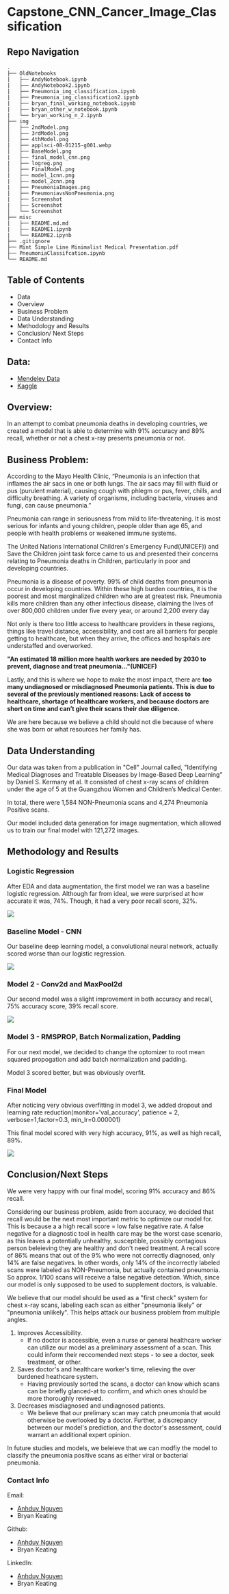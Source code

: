 # Capstone_CNN_Cancer_Image_Classification

## Repo Navigation
```
.
├── OldNotebooks
|   ├── AndyNotebook.ipynb
|   ├── AndyNotebook2.ipynb
|   ├── Pneumonia_img_classification.ipynb
|   ├── Pneumonia_img_classification2.ipynb
|   ├── bryan_final_working_notebook.ipynb
|   ├── bryan_other_w_notebook.ipynb
|   └── bryan_working_n_2.ipynb
├── img
│   ├── 2ndModel.png
│   ├── 3rdModel.png
│   ├── 4thModel.png
|   ├── applsci-08-01215-g001.webp
│   ├── BaseModel.png
|   ├── final_model_cnn.png
|   ├── logreg.png
│   ├── FinalModel.png
|   ├── model_1cnn.png
|   ├── model_2cnn.png
|   ├── PneumoniaImages.png
|   ├── PneumoniavsNonPneumonia.png
|   ├── Screenshot
|   ├── Screenshot
│   └── Screenshot
├── misc
|   ├── README.md.md
|   ├── README1.ipynb
|   └── README2.ipynb
├── .gitignore
├── Mint Simple Line Minimalist Medical Presentation.pdf
├── PneumoniaClassifcation.ipynb
└── README.md
```
## Table of Contents
- Data
- Overview
- Business Problem
- Data Understanding
- Methodology and Results
- Conclusion/ Next Steps
- Contact Info

## Data:

- [Mendeley Data](https://data.mendeley.com/datasets/rscbjbr9sj/3)
- [Kaggle](https://www.kaggle.com/datasets/paultimothymooney/chest-xray-pneumonia)

## Overview:
In an attempt to combat pneumonia deaths in developing countries, we created a model that is able to determine with 91% accuracy and 89% recall, whether or not a chest x-ray presents pneumonia or not.

## Business Problem:
According to the Mayo Health Clinic, “Pneumonia is an infection that inflames the air sacs in one or both lungs. The air sacs may fill with fluid or pus (purulent material), causing cough with phlegm or pus, fever, chills, and difficulty breathing. A variety of organisms, including bacteria, viruses and fungi, can cause pneumonia.”

Pneumonia can range in seriousness from mild to life-threatening. It is most serious for infants and young children, people older than age 65, and people with health problems or weakened immune systems.

The United Nations International Children's Emergency Fund(UNICEF)) and Save the Children joint task force came to us and presented their concerns relating to Pneumonia deaths in Children, particularly in poor and developing countries.

Pneumonia is a disease of poverty. 99% of child deaths from pneumonia occur in developing countries. Within these high burden countries, it is the poorest and most marginalized children who are at greatest risk. Pneumonia kills more children than any other infectious disease, claiming the lives of over 800,000 children under five every year, or around 2,200 every day

Not only is there too little access to healthcare providers in these regions, things like travel distance, accessibility, and cost are all barriers for people getting to healthcare, but when they arrive, the offices and hospitals are understaffed and overworked.

**"An estimated 18 million more health workers are needed by 2030 to prevent, diagnose and treat pneumonia..."(UNICEF)**

Lastly, and this is where we hope to make the most impact, there are **too many undiagnosed or misdiagnosed Pneumonia patients. This is due to several of the previously mentioned reasons: Lack of access to healthcare, shortage of healthcare workers, and because doctors are short on time and can’t give their scans their due diligence.**

We are here because we believe a child should not die because of where she was born or what resources her family has.

## Data Understanding
Our data was taken from a publication in "Cell" Journal called, "Identifying Medical Diagnoses and Treatable Diseases by Image-Based Deep Learning" by Daniel S. Kermany et al. It consisted of chest x-ray scans of children under the age of 5 at the Guangzhou Women and Children’s Medical Center.

In total, there were 1,584 NON-Pneumonia scans and 4,274 Pneumonia Positive scans.

Our model included data generation for image augmentation, which allowed us to train our final model with 121,272 images.

## Methodology and Results

### Logistic Regression
After EDA and data augmentation, the first model we ran was a baseline logistic regression. Although far from ideal, we were surprised at how accurate it was, 74%. Though, it had a very poor recall score, 32%.

![](img/logreg.png)

### Baseline Model - CNN
Our baseline deep learning model, a convolutional neural network, actually scored worse than our logistic regression.

![](img/model_1cnn.png)

### Model 2 - Conv2d and MaxPool2d
Our second model was a slight improvement in both accuracy and recall, 75% accuracy score, 39% recall score.

![](img/model_2cnn.png)

### Model 3 - RMSPROP, Batch Normalization, Padding
For our next model, we decided to change the optomizer to root mean squared propogation and add batch normalization and padding.

Model 3 scored better, but was obviously overfit.


### Final Model
After noticing very obvious overfitting in model 3, we added dropout and learning rate reduction(monitor='val_accuracy', patience = 2, verbose=1,factor=0.3, min_lr=0.000001)

This final model scored with very high accuracy, 91%, as well as high recall, 89%.

![](img/final_model_cnn.png)

## Conclusion/Next Steps
We were very happy with our final model, scoring 91% accuracy and 86% recall.

Considering our business problem, aside from accuracy, we decided that recall would be the next most important metric to optimize our model for. This is because a a high recall score = low false negative rate. A false negative for a diagnostic tool in health care may be the worst case scenario, as this leaves a potentially unhealthy, susceptible, possibly contagious person beleieving they are healthy and don't need treatment. A recall score of 86% means that out of the 9% who were not correctly diagnosed, only 14% are false negatives. In other words, only 14% of the incorrectly labeled scans were labeled as NON-Pneumonia, but actually contained pneumonia. So approx. 1/100 scans will receive a false negative detection. Which, since our model is only supposed to be used to supplement doctors, is valuable.

We believe that our model should be used as a "first check" system for chest x-ray scans, labeling each scan as either "pneumonia likely" or "pneumonia unlikely". This helps attack our business problem from multiple angles.

1. Improves Accessibility.
    - If no doctor is accessible, even a nurse or general healthcare worker can utilize our model as a preliminary assessment of a scan. This could inform their reccomended next steps - to see a doctor, seek treatment, or other.
2. Saves doctor's and healthcare worker's time, relieving the over burdened heathcare system.
    - Having previously sorted the scans, a doctor can know which scans can be briefly glanced-at to confirm, and which ones should be more thoroughly reviewed.
3. Decreases misdiagnosed and undiagnosed patients.
    - We believe that our prelimary scan may catch pneumonia that would otherwise be overlooked by a doctor. Further, a discrepancy between our model's prediction, and the doctor's assessment, could warrant an additional expert opinion.

In future studies and models, we beleieve that we can modfiy the model to classify the pneumonia positive scans as either viral or bacterial pneumonia.

### Contact Info
Email:
- [Anhduy Nguyen](anguyen61191@gmail.com)
- Bryan Keating

Github:
- [Anhduy Nguyen](https://github.com/anguyen61191)
- Bryan Keating

LinkedIn:
- [Anhduy Nguyen](https://www.linkedin.com/in/anhduy-nguyen-217402149/)
- Bryan Keating
